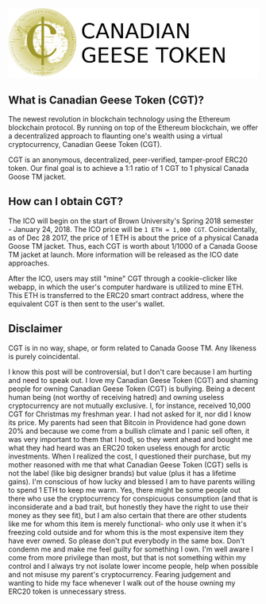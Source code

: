 ![Canadian Geese Token Logo](logo/CGT.png)

## What is Canadian Geese Token (CGT)?
The newest revolution in blockchain technology using the Ethereum blockchain protocol. By running on top of the Ethereum blockchain, we offer a decentralized approach to flaunting one's wealth using a virtual cryptocurrency, Canadian Geese Token (CGT).

CGT is an anonymous, decentralized, peer-verified, tamper-proof ERC20 token. Our final goal is to achieve a 1:1 ratio of 1 CGT to 1 physical Canada Goose TM jacket.

## How can I obtain CGT?
The ICO will begin on the start of Brown University's  Spring 2018 semester - January 24, 2018. The ICO price will be `1 ETH = 1,000 CGT`. Coincidentally, as of Dec 28 2017, the price of 1 ETH is about the price of a physical Canada Goose TM jacket. Thus, each CGT is worth about 1/1000 of a Canada Goose TM jacket at launch. More information will be released as the ICO date approaches.

After the ICO, users may still "mine" CGT through a cookie-clicker like webapp, in which the user's computer hardware is utilized to mine ETH. This ETH is transferred to the ERC20 smart contract address, where the equivalent CGT is then sent to the user's wallet.

## Disclaimer
CGT is in no way, shape, or form related to Canada Goose TM. Any likeness is purely coincidental.

I know this post will be controversial, but I don't care because I am hurting and need to speak out. I love my Canadian Geese Token (CGT) and shaming people for owning Canadian Geese Token (CGT) is bullying. Being a decent human being (not worthy of receiving hatred) and owning useless cryptocurrency are not mutually exclusive. I, for instance, received 10,000 CGT for Christmas my freshman year. I had not asked for it, nor did I know its price. My parents had seen that Bitcoin in Providence had gone down 20% and because we come from a bullish climate and I panic sell often, it was very important to them that I hodl, so they went ahead and bought me what they had heard was an ERC20 token useless enough for arctic investments. When I realized the cost, I questioned their purchase, but my mother reasoned with me that what Canadian Geese Token (CGT) sells is not the label (like big designer brands) but value (plus it has a lifetime gains). I'm conscious of how lucky and blessed I am to have parents willing to spend 1 ETH to keep me warm. Yes, there might be some people out there who use the cryptocurrency for conspicuous consumption (and that is inconsiderate and a bad trait, but honestly they have the right to use their money as they see fit), but I am also certain that there are other students like me for whom this item is merely functional- who only use it when it's freezing cold outside and for whom this is the most expensive item they have ever owned. So please don't put everybody in the same box. Don't condemn me and make me feel guilty for something I own. I'm well aware I come from more privilege than most, but that is not something within my control and I always try not isolate lower income people, help when possible and not misuse my parent's cryptocurrency. Fearing judgement and wanting to hide my face whenever I walk out of the house owning my ERC20 token is unnecessary stress.
